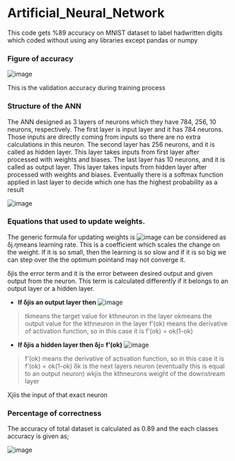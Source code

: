 # Artificial_Neural_Network

This code gets %89 accuracy on MNIST dataset to label hadwritten digits which coded without using any libraries except pandas or numpy





### Figure of accuracy


![image](https://user-images.githubusercontent.com/41572446/122049297-8e61a900-cde2-11eb-8ae0-2446f7ba22a6.png)

This is the validation accuracy during training process



### Structure of the ANN

The ANN designed as 3 layers of neurons which they have 784, 256, 10 neurons, respectively. The first layer is input layer and it has 784 neurons. Those inputs are directly coming from inputs so there are no extra calculations in this neuron. The second layer has 256 neurons, and it is called as hidden layer. This layer takes inputs from first layer after processed with weights and biases. The last layer has 10 neurons, and it is called as output layer. This layer takes inputs from hidden layer after processed with weights and biases. Eventually there is a softmax function applied in last layer to decide which one has the highest probability as a result

![image](https://user-images.githubusercontent.com/41572446/122049500-c8cb4600-cde2-11eb-90cb-f2155e0abe25.png)



### Equations that used to update weights.

The generic formula for updating weights is 
![image](https://user-images.githubusercontent.com/41572446/122049650-f44e3080-cde2-11eb-8ea1-008fd4e68678.png)
can be considered as δj.ⴄmeans learning rate. This is a coefficient which scales the change on the weight. If it is so small, then the learning is so slow and if it is so big we can step over the the optimum pointand may not converge it. 

δjis the error term and it is the error between desired output and given output from the neuron. This term is calculated differently if it belongs to an output layer or a hidden layer.

*  **If δjis an output layer then** ![image](https://user-images.githubusercontent.com/41572446/122050384-b43b7d80-cde3-11eb-9b78-09fc994f1ddc.png)

> tkmeans the target value for kthneuron in the layer
> okmeans the output value for the kthneuron in the layer
> f’(ok) means the derivative of activation function, so in this case it is f’(ok) = ok(1-ok)

*  **If δjis a hidden layer then δj= f’(ok)** ![image](https://user-images.githubusercontent.com/41572446/122050820-290eb780-cde4-11eb-8715-9827f6349de3.png)

> f’(ok) means the derivative of activation function, so in this case it is f’(ok) = ok(1-ok)
> δk is the next layers neuron (eventually this is equal to an output neuron)
> wkjis the kthneurons weight of the downstream layer

Xjiis the input of that exact neuron

### Percentage of correctness
The accuracy of total dataset is calculated as 0.89 and the each classes accuracy is given as;

![image](https://user-images.githubusercontent.com/41572446/122051439-e39eba00-cde4-11eb-9ad7-7a7e06ded3e8.png)

 
